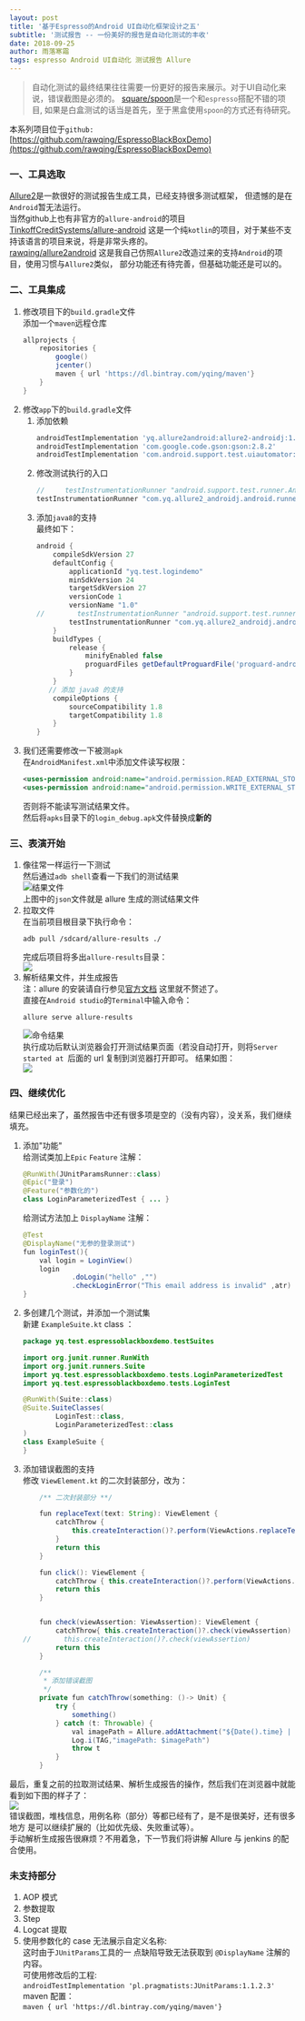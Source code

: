 ```yaml
---
layout: post
title: '基于Espresso的Android UI自动化框架设计之五'
subtitle: '测试报告 -- 一份美好的报告是自动化测试的丰收'
date: 2018-09-25
author: 雨落寒霜
tags: espresso Android UI自动化 测试报告 Allure
---
```

> 自动化测试的最终结果往往需要一份更好的报告来展示。对于UI自动化来说，错误截图是必须的。
 [square/spoon](https://github.com/square/spoon)是一个和`espresso`搭配不错的项目,
 如果是白盒测试的话当是首先，至于黑盒使用`spoon`的方式还有待研究。

本系列项目位于`github:` [https://github.com/rawqing/EspressoBlackBoxDemo](https://github.com/rawqing/EspressoBlackBoxDemo)

### 一、工具选取  
[Allure2](http://allure.qatools.ru/)是一款很好的测试报告生成工具，已经支持很多测试框架，
但遗憾的是在`Android`暂无法运行。  
当然github上也有非官方的`allure-android`的项目
[TinkoffCreditSystems/allure-android](https://github.com/TinkoffCreditSystems/allure-android)
这是一个纯`kotlin`的项目，对于某些不支持该语言的项目来说，将是非常头疼的。  
[rawqing/allure2android](https://github.com/rawqing/allure2android)
这是我自己仿照`Allure2`改造过来的支持`Android`的项目，使用习惯与`Allure2`类似，
部分功能还有待完善，但基础功能还是可以的。   

### 二、工具集成  
1. 修改项目下的`build.gradle`文件  
添加一个`maven`远程仓库  
    ```groovy
    allprojects {
        repositories {
            google()
            jcenter()
            maven { url 'https://dl.bintray.com/yqing/maven'}
        }
    }
    ```  
1. 修改`app`下的`build.gradle`文件  
    1. 添加依赖  
        ```groovy
        androidTestImplementation 'yq.allure2android:allure2-androidj:1.0.5@aar'
        androidTestImplementation 'com.google.code.gson:gson:2.8.2'
        androidTestImplementation 'com.android.support.test.uiautomator:uiautomator-v18:2.1.3'
        ```  
    1. 修改测试执行的入口
        ```groovy
        //     testInstrumentationRunner "android.support.test.runner.AndroidJUnitRunner"
        testInstrumentationRunner "com.yq.allure2_androidj.android.runner.AllureAndroidRunner"
        ```  
    1. 添加`java8`的支持  
    最终如下：
        ```groovy
        android {
            compileSdkVersion 27
            defaultConfig {
                applicationId "yq.test.logindemo"
                minSdkVersion 24
                targetSdkVersion 27
                versionCode 1
                versionName "1.0"
        //        testInstrumentationRunner "android.support.test.runner.AndroidJUnitRunner"
                testInstrumentationRunner "com.yq.allure2_androidj.android.runner.AllureAndroidRunner"
            }
            buildTypes {
                release {
                    minifyEnabled false
                    proguardFiles getDefaultProguardFile('proguard-android.txt'), 'proguard-rules.pro'
                }
            }
           // 添加 java8 的支持
            compileOptions {
                sourceCompatibility 1.8
                targetCompatibility 1.8
            }
        }
        ```
 1. 我们还需要修改一下被测`apk`   
    在`AndroidManifest.xml`中添加文件读写权限：  
    ```xml
    <uses-permission android:name="android.permission.READ_EXTERNAL_STORAGE" />
    <uses-permission android:name="android.permission.WRITE_EXTERNAL_STORAGE" />
    ```  
    否则将不能读写测试结果文件。   
    然后将`apks`目录下的`login_debug.apk`文件替换成**新的**  
    
### 三、表演开始  
 1. 像往常一样运行一下测试  
 然后通过`adb shell`查看一下我们的测试结果  
 ![结果文件](/screenshot/espresso/ui05/res_files.jpg)    
 上图中的`json`文件就是 allure 生成的测试结果文件
 1. 拉取文件  
    在当前项目根目录下执行命令：
    ```
    adb pull /sdcard/allure-results ./
    ```  
    完成后项目将多出`allure-results`目录：  
    ![](/screenshot/espresso/ui05/res_dir.jpg)  
 1. 解析结果文件，并生成报告  
    注：allure 的安装请自行参见[官方文档](https://docs.qameta.io/allure/)
    这里就不赘述了。  
    直接在`Android studio`的`Terminal`中输入命令：  
    ```
    allure serve allure-results
    ```
    ![命令结果](/screenshot/espresso/ui05/test_report.jpg)  
    执行成功后默认浏览器会打开测试结果页面（若没自动打开，则将`Server started at `后面的 url 复制到浏览器打开即可。
    结果如图：  
    ![](/screenshot/espresso/ui05/rep_html.jpg)  
    
### 四、继续优化  
 结果已经出来了，虽然报告中还有很多项是空的（没有内容），没关系，我们继续填充。  
 1. 添加"功能"  
 给测试类加上`Epic` `Feature` 注解：
    ```java
    @RunWith(JUnitParamsRunner::class)
    @Epic("登录")
    @Feature("参数化的")
    class LoginParameterizedTest { ... }
    ```   
    给测试方法加上 `DisplayName` 注解：  
    ```java
    @Test
    @DisplayName("无参的登录测试")
    fun loginTest(){
        val login = LoginView()
        login
                .doLogin("hello" ,"")
                .checkLoginError("This email address is invalid" ,atr)
    }
    ```  
 1. 多创建几个测试，并添加一个测试集  
    新建 `ExampleSuite.kt` class ：
    ```java
    package yq.test.espressoblackboxdemo.testSuites
    
    import org.junit.runner.RunWith
    import org.junit.runners.Suite
    import yq.test.espressoblackboxdemo.tests.LoginParameterizedTest
    import yq.test.espressoblackboxdemo.tests.LoginTest
    
    @RunWith(Suite::class)
    @Suite.SuiteClasses(
            LoginTest::class,
            LoginParameterizedTest::class
    )
    class ExampleSuite {
    }
    ```  
 1. 添加错误截图的支持  
    修改 `ViewElement.kt` 的二次封装部分，改为：  
    ```java
        /** 二次封装部分 **/
    
        fun replaceText(text: String): ViewElement {
            catchThrow {
                this.createInteraction()?.perform(ViewActions.replaceText(text))
            }
            return this
        }
    
        fun click(): ViewElement {
            catchThrow { this.createInteraction()?.perform(ViewActions.click()) }
            return this
        }
    
    
        fun check(viewAssertion: ViewAssertion): ViewElement {
            catchThrow{ this.createInteraction()?.check(viewAssertion) }
    //        this.createInteraction()?.check(viewAssertion)
            return this
        }
    
        /**
         * 添加错误截图
         */
        private fun catchThrow(something: ()-> Unit) {
            try {
                something()
            } catch (t: Throwable) {
                val imagePath = Allure.addAttachment("${Date().time} | error take screenshot")
                Log.i(TAG,"imagePath: $imagePath")
                throw t
            }
        }

    ```
最后，重复之前的拉取测试结果、解析生成报告的操作，然后我们在浏览器中就能看到如下图的样子了：  
![](/screenshot/espresso/ui05/end_html.jpg)  
错误截图，堆栈信息，用例名称（部分）等都已经有了，是不是很美好，还有很多地方
是可以继续扩展的（比如优先级、失败重试等）。  
手动解析生成报告很麻烦？不用着急，下一节我们将讲解 Allure 与 jenkins 的配合使用。

### 未支持部分  
 1. AOP 模式
 1. 参数提取
 1. Step
 1. Logcat 提取
 1. 使用参数化的 case 无法展示自定义名称:  
 这时由于`JUnitParams`工具的一
 点缺陷导致无法获取到 `@DisplayName` 注解的内容。  
    可使用修改后的工程:   
`androidTestImplementation 'pl.pragmatists:JUnitParams:1.1.2.3'`   
 maven 配置：  
 `maven { url 'https://dl.bintray.com/yqing/maven'}`